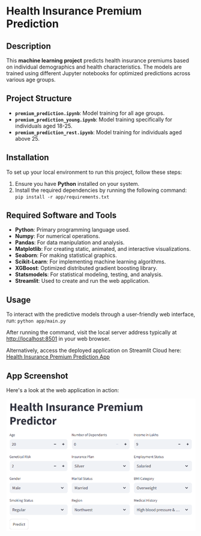 # Health Insurance Premium Prediction

## Description
This **machine learning project** predicts health insurance premiums based on individual demographics and health characteristics. The models are trained using different Jupyter notebooks for optimized predictions across various age groups.

## Project Structure
- **`premium_prediction.ipynb`**: Model training for all age groups.
- **`premium_prediction_young.ipynb`**: Model training specifically for individuals aged 18-25.
- **`premium_prediction_rest.ipynb`**: Model training for individuals aged above 25.

## Installation
To set up your local environment to run this project, follow these steps:

1. Ensure you have **Python** installed on your system.
2. Install the required dependencies by running the following command:
`pip install -r app/requirements.txt`


## Required Software and Tools
- **Python**: Primary programming language used.
- **Numpy**: For numerical operations.
- **Pandas**: For data manipulation and analysis.
- **Matplotlib**: For creating static, animated, and interactive visualizations.
- **Seaborn**: For making statistical graphics.
- **Scikit-Learn**: For implementing machine learning algorithms.
- **XGBoost**: Optimized distributed gradient boosting library.
- **Statsmodels**: For statistical modeling, testing, and analysis.
- **Streamlit**: Used to create and run the web application.

## Usage
To interact with the predictive models through a user-friendly web interface, run:
`python app/main.py`

After running the command, visit the local server address typically at [http://localhost:8501](http://localhost:8501) in your web browser.

Alternatively, access the deployed application on Streamlit Cloud here: [Health Insurance Premium Prediction App](https://health-insurance-premium-predictor.streamlit.app/)

## App Screenshot

Here's a look at the web application in action:

![Health Insurance Premium Prediction App Screenshot](https://github.com/Hritik0607/Health-Insurance-Premium-Prediction/blob/main/images/app_screenshot.png)


